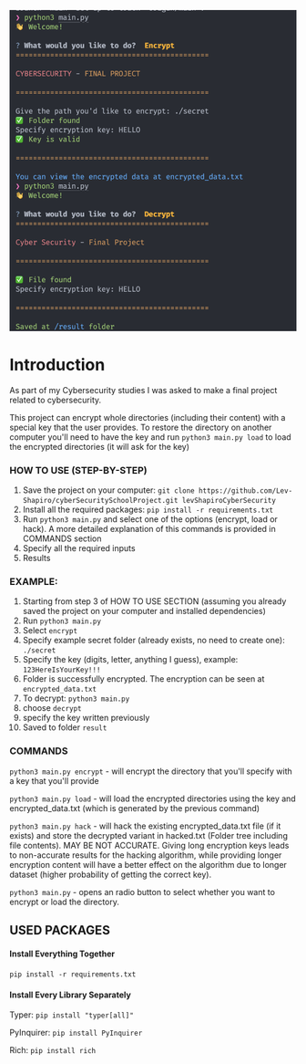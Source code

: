 ![Screenshot showing how the program works](./preview.png)

# Introduction
As part of my Cybersecurity studies I was asked to make a final project related to cybersecurity.

This project can encrypt whole directories (including their content) with a special key that the user provides. To restore the directory on another computer you'll need to have the key and run `python3 main.py load` to load the encrypted directories (it will ask for the key)

### HOW TO USE (STEP-BY-STEP)

1. Save the project on your computer: `git clone https://github.com/Lev-Shapiro/cyberSecuritySchoolProject.git levShapiroCyberSecurity`
2. Install all the required packages: `pip install -r requirements.txt`
3. Run `python3 main.py` and select one of the options (encrypt, load or hack). A more detailed explanation of this commands is provided in COMMANDS section
4. Specify all the required inputs
5. Results

### EXAMPLE:
1. Starting from step 3 of HOW TO USE SECTION (assuming you already saved the project on your computer and installed dependencies)
2. Run `python3 main.py`
3. Select `encrypt`
4. Specify example secret folder (already exists, no need to create one): `./secret`
5. Specify the key (digits, letter, anything I guess), example: `123HereIsYourKey!!!`
6. Folder is successfully encrypted. The encryption can be seen at `encrypted_data.txt`
7. To decrypt: `python3 main.py`
8. choose `decrypt`
9. specify the key written previously
10. Saved to folder `result`

### COMMANDS
`python3 main.py encrypt` - will encrypt the directory that you'll specify with a key that you'll provide

`python3 main.py load` - will load the encrypted directories using the key and encrypted_data.txt (which is generated by the previous command)

`python3 main.py hack` - will hack the existing encrypted_data.txt file (if it exists) and store the decrypted variant in hacked.txt (Folder tree including file contents). MAY BE NOT ACCURATE. Giving long encryption keys leads to non-accurate results for the hacking algorithm, while providing longer encryption content will have a better effect on the algorithm due to longer dataset (higher probability of getting the correct key).

`python3 main.py` - opens an radio button to select whether you want to encrypt or load the directory.

## USED PACKAGES

#### Install Everything Together
`pip install -r requirements.txt`

#### Install Every Library Separately
Typer: `pip install "typer[all]"`

PyInquirer: `pip install PyInquirer`

Rich: `pip install rich`